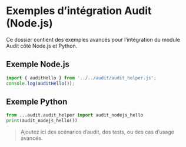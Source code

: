 # Exemples d’intégration Audit (Node.js)

Ce dossier contient des exemples avancés pour l’intégration du module Audit côté Node.js et Python.

## Exemple Node.js
```js
import { auditHello } from '../../audit/audit_helper.js';
console.log(auditHello());
```

## Exemple Python
```python
from ...audit.audit_helper import audit_nodejs_hello
print(audit_nodejs_hello())
```

> Ajoutez ici des scénarios d’audit, des tests, ou des cas d’usage avancés.
